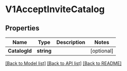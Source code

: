 # V1AcceptInviteCatalog

## Properties

Name | Type | Description | Notes
------------ | ------------- | ------------- | -------------
**CatalogId** | **string** |  | [optional] 

[[Back to Model list]](../README.md#documentation-for-models) [[Back to API list]](../README.md#documentation-for-api-endpoints) [[Back to README]](../README.md)



